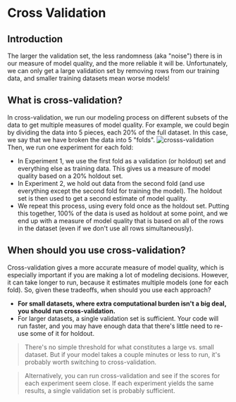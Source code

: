 # Cross Validation
## Introduction
The larger the validation set, the less randomness (aka "noise") there is in our measure of model quality, and the more reliable it will be. Unfortunately, we can only get a large validation set by removing rows from our training data, and smaller training datasets mean worse models!

## What is cross-validation?
In cross-validation, we run our modeling process on different subsets of the data to get multiple measures of model quality.
For example, we could begin by dividing the data into 5 pieces, each 20% of the full dataset. In this case, we say that we have broken the data into 5 "folds".
![crosss-validation](https://i.imgur.com/9k60cVA.png)
Then, we run one experiment for each fold:
- In Experiment 1, we use the first fold as a validation (or holdout) set and everything else as training data. This gives us a measure of model quality based on a 20% holdout set. 
- In Experiment 2, we hold out data from the second fold (and use everything except the second fold for training the model). The holdout set is then used to get a second estimate of model quality.
- We repeat this process, using every fold once as the holdout set. Putting this together, 100% of the data is used as holdout at some point, and we end up with a measure of model quality that is based on all of the rows in the dataset (even if we don't use all rows simultaneously).

## When should you use cross-validation?
Cross-validation gives a more accurate measure of model quality, which is especially important if you are making a lot of modeling decisions. However, it can take longer to run, because it estimates multiple models (one for each fold).
So, given these tradeoffs, when should you use each approach?

- **For small datasets, where extra computational burden isn't a big deal, you should run cross-validation.**
- For larger datasets, a single validation set is sufficient. Your code will run faster, and you may have enough data that there's little need to re-use some of it for holdout.
> There's no simple threshold for what constitutes a large vs. small dataset. But if your model takes a couple minutes or less to run, it's probably worth switching to cross-validation.

> Alternatively, you can run cross-validation and see if the scores for each experiment seem close. If each experiment yields the same results, a single validation set is probably sufficient.

